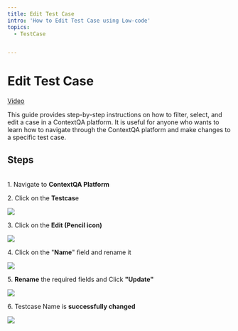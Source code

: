 ```yaml
---
title: Edit Test Case
intro: 'How to Edit Test Case using Low-code'
topics:
  - TestCase


---
```

# Edit Test Case

[Video](https://youtu.be/hJJa91jPoWo)



This guide provides step-by-step instructions on how to filter, select, and edit a case in a ContextQA platform. It is useful for anyone who wants to learn how to navigate through the ContextQA platform and make changes to a specific test case.


## Steps

\
1\. Navigate to **ContextQA Platform**


2\. Click on the **Testcas**e

![](https://ajeuwbhvhr.cloudimg.io/colony-recorder.s3.amazonaws.com/files/2024-02-28/cd4f764f-18dc-4f80-833f-5c2275902d7a/ascreenshot.jpeg?tl_px=137,0&br_px=1212,600&force_format=png&wat_scale=95&wat=1&wat_opacity=0.7&wat_gravity=northwest&wat_url=https://colony-recorder.s3.us-west-1.amazonaws.com/images/watermarks/FB923C_standard.png&wat_pad=502,211)


3\. Click on the **Edit (Pencil icon)**

![](https://ajeuwbhvhr.cloudimg.io/colony-recorder.s3.amazonaws.com/files/2024-02-28/d5156826-15d2-41e8-b278-bfdd51e15dfc/ascreenshot.jpeg?tl_px=844,0&br_px=1920,600&force_format=png&wat_scale=95&wat=1&wat_opacity=0.7&wat_gravity=northwest&wat_url=https://colony-recorder.s3.us-west-1.amazonaws.com/images/watermarks/FB923C_standard.png&wat_pad=837,13)


4\. Click on the "**Name**" field and rename it

![](https://ajeuwbhvhr.cloudimg.io/colony-recorder.s3.amazonaws.com/files/2024-02-28/34569417-6b89-46b9-a7de-dc5e3c574f3a/ascreenshot.jpeg?tl_px=44,0&br_px=1119,600&force_format=png&wat_scale=95&wat=1&wat_opacity=0.7&wat_gravity=northwest&wat_url=https://colony-recorder.s3.us-west-1.amazonaws.com/images/watermarks/FB923C_standard.png&wat_pad=502,91)


5\. **Rename** the required fields and Click **"Update"**

![](https://ajeuwbhvhr.cloudimg.io/colony-recorder.s3.amazonaws.com/files/2024-02-28/eb8bdf7d-acde-40d3-8ad7-483c558b15a2/ascreenshot.jpeg?tl_px=832,0&br_px=1907,600&force_format=png&wat_scale=95&wat=1&wat_opacity=0.7&wat_gravity=northwest&wat_url=https://colony-recorder.s3.us-west-1.amazonaws.com/images/watermarks/FB923C_standard.png&wat_pad=502,17)


6\. Testcase Name is **successfully changed**

![](https://ajeuwbhvhr.cloudimg.io/colony-recorder.s3.amazonaws.com/files/2024-02-28/66a24c68-5c77-4110-a861-35698edfe039/ascreenshot.jpeg?tl_px=0,0&br_px=1075,600&force_format=png&wat_scale=95&wat=1&wat_opacity=0.7&wat_gravity=northwest&wat_url=https://colony-recorder.s3.us-west-1.amazonaws.com/images/watermarks/FB923C_standard.png&wat_pad=200,22)



